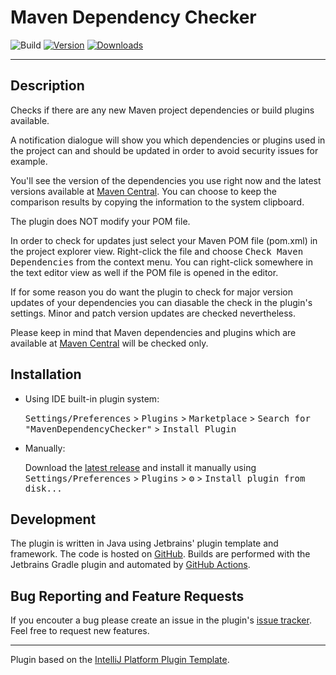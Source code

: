 # Maven Dependency Checker

![Build](https://github.com/mwalter/MavenDependencyChecker/workflows/Build/badge.svg)
[![Version](https://img.shields.io/jetbrains/plugin/v/18525.svg)](https://plugins.jetbrains.com/plugin/18525)
[![Downloads](https://img.shields.io/jetbrains/plugin/d/18525.svg)](https://plugins.jetbrains.com/plugin/18525)

---

## Description

<!-- Plugin description -->
Checks if there are any new Maven project dependencies or build plugins available.

A notification dialogue will show you which dependencies or plugins used in the project can and should be updated in
order to avoid security issues for example.

You'll see the version of the dependencies you use right now and the latest versions available at [Maven Central][central].
You can choose to keep the comparison results by copying the information to the system clipboard.

The plugin does NOT modify your POM file.

In order to check for updates just select your Maven POM file (pom.xml) in the project explorer view.
Right-click the file and choose <kbd>Check Maven Dependencies</kbd> from the context menu. You can right-click 
somewhere in the text editor view as well if the POM file is opened in the editor.

If for some reason you do want the plugin to check for major version updates of your dependencies you can diasable
the check in the plugin's settings. Minor and patch version updates are checked nevertheless.

Please keep in mind that Maven dependencies and plugins which are available at [Maven Central][central] will be checked only.
<!-- Plugin description end -->

## Installation

- Using IDE built-in plugin system:
  
  <kbd>Settings/Preferences</kbd> > <kbd>Plugins</kbd> > <kbd>Marketplace</kbd> > <kbd>Search for "MavenDependencyChecker"</kbd> >
  <kbd>Install Plugin</kbd>
  
- Manually:

  Download the [latest release](https://github.com/mwalter/MavenDependencyChecker/releases/latest) and install it manually using
  <kbd>Settings/Preferences</kbd> > <kbd>Plugins</kbd> > <kbd>⚙️</kbd> > <kbd>Install plugin from disk...</kbd>

## Development

The plugin is written in Java using Jetbrains' plugin template and framework. The code is hosted on [GitHub][github].
Builds are performed with the Jetbrains Gradle plugin and automated by [GitHub Actions][actions].

## Bug Reporting and Feature Requests

If you encouter a bug please create an issue in the plugin's [issue tracker][tracker]. Feel free to request new
features.

---
Plugin based on the [IntelliJ Platform Plugin Template][template].

[template]: https://github.com/JetBrains/intellij-platform-plugin-template
[github]: https://github.com/mwalter/MavenDependencyChecker
[actions]: https://github.com/actions
[tracker]: https://github.com/mwalter/MavenDependencyChecker/issues
[central]: https://central.sonatype.com/